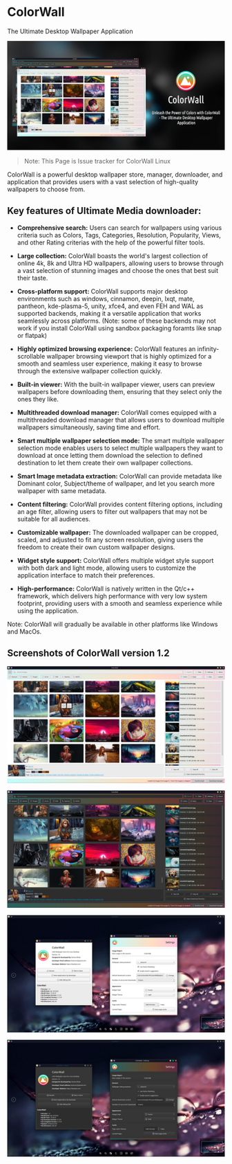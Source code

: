 # ColorWall
The Ultimate Desktop Wallpaper Application

<p align="center">
  <img src="https://github.com/keshavbhatt/colorwall-issue-tracker/blob/main/images/github_banner.png?raw=true">
</p>

> Note: This Page is Issue tracker for ColorWall Linux

ColorWall is a powerful desktop wallpaper store, manager, downloader, and application that provides users with a vast selection of high-quality wallpapers to choose from.

## Key features of Ultimate Media downloader:

* **Comprehensive search:** Users can search for wallpapers using various criteria such as Colors, Tags, Categories, Resolution, Popularity, Views, and other Rating criterias with the help of the powerful filter tools.

* **Large collection:** ColorWall boasts the world's largest collection of online 4k, 8k and Ultra HD wallpapers, allowing users to browse through a vast selection of stunning images and choose the ones that best suit their taste.

* **Cross-platform support:** ColorWall supports major desktop environments such as windows, cinnamon, deepin, lxqt, mate, pantheon, kde-plasma-5, unity, xfce4, and even FEH and WAL as supported backends, making it a versatile application that works seamlessly across platforms. (Note: some of these backends may not work if you install ColorWall using sandbox packaging foramts like snap or flatpak)

* **Highly optimized browsing experience:** ColorWall features an infinity-scrollable wallpaper browsing viewport that is highly optimized for a smooth and seamless user experience, making it easy to browse through the extensive wallpaper collection quickly.

* **Built-in viewer:** With the built-in wallpaper viewer, users can preview wallpapers before downloading them, ensuring that they select only the ones they like.

* **Multithreaded download manager:** ColorWall comes equipped with a multithreaded download manager that allows users to download multiple wallpapers simultaneously, saving time and effort.

* **Smart multiple wallpaper selection mode:** The smart multiple wallpaper selection mode enables users to select multiple wallpapers they want to download at once letting them download the selection to defined destination to let them create their own wallpaper collections.

* **Smart Image metadata extraction:** ColorWall can provide metadata like Dominant color, Subject/theme of wallpaper, and let you search more wallpaper with same metadata.

* **Content filtering:** ColorWall provides content filtering options, including an age filter, allowing users to filter out wallpapers that may not be suitable for all audiences.

* **Customizable wallpaper:** The downloaded wallpaper can be cropped, scaled, and adjusted to fit any screen resolution, giving users the freedom to create their own custom wallpaper designs.

* **Widget style support:** ColorWall offers multiple widget style support with both dark and light mode, allowing users to customize the application interface to match their preferences.

* **High-performance:** ColorWall is natively written in the Qt/c++ framework, which delivers high performance with very low system footprint, providing users with a smooth and seamless experience while using the application.

Note: ColorWall will gradually be available in other platforms like Windows and MacOs.


## Screenshots of ColorWall version 1.2

![ColorWall](https://github.com/keshavbhatt/colorwall-issue-tracker/blob/main/images/1.jpeg?raw=true)

![ColorWall](https://github.com/keshavbhatt/colorwall-issue-tracker/blob/main/images/2.jpeg?raw=true)

![ColorWall](https://github.com/keshavbhatt/colorwall-issue-tracker/blob/main/images/3.jpeg?raw=true)

![ColorWall](https://github.com/keshavbhatt/colorwall-issue-tracker/blob/main/images/4.jpeg?raw=true)


